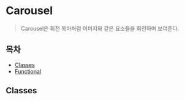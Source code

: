 # Carousel

> Carousel은 회전 목마처럼 이미지와 같은 요소들을 회전하며 보여준다.

## 목차

* [Classes](#Classes)
* [Functional](#Functional)

## Classes

